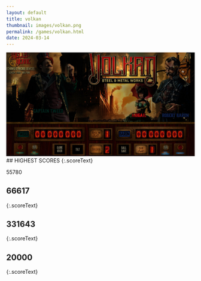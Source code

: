 ```yaml
---
layout: default
title: volkan
thumbnail: images/volkan.png
permalink: /games/volkan.html
date: 2024-03-14
---
```


<img src="../images/volkan.png" class="gameThumbnail img-fluid mx-auto align-middle">
## HIGHEST SCORES
{:.scoreText}

55780

## 66617
{:.scoreText}


## 331643
{:.scoreText}


## 20000
{:.scoreText}



